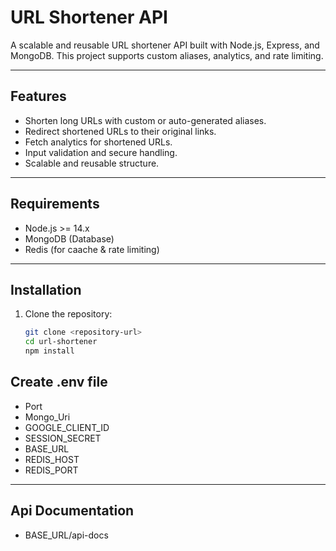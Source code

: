 # URL Shortener API

A scalable and reusable URL shortener API built with Node.js, Express, and MongoDB. This project supports custom aliases, analytics, and rate limiting.

---

## Features

- Shorten long URLs with custom or auto-generated aliases.
- Redirect shortened URLs to their original links.
- Fetch analytics for shortened URLs.
- Input validation and secure handling.
- Scalable and reusable structure.

---

## Requirements

- Node.js >= 14.x
- MongoDB (Database)
- Redis (for caache & rate limiting)

---

## Installation

1. Clone the repository:
   ```bash
   git clone <repository-url>
   cd url-shortener
   npm install

## Create .env file
- Port
- Mongo_Uri
- GOOGLE_CLIENT_ID
- SESSION_SECRET
- BASE_URL
- REDIS_HOST
- REDIS_PORT
  
---

## Api Documentation
- BASE_URL/api-docs
